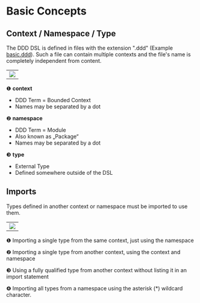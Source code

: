 # Basic Concepts

## Context / Namespace / Type
The DDD DSL is defined in files with the extension ".ddd" (Example [basic.ddd](basic.ddd)).
Such a file can contain multiple contexts and the file's name is completely independent from content.

<table><tr><td><img src="https://cdn.rawgit.com/fuinorg/org.fuin.dsl.ddd/ef226b29788a8a88228d25a7fd433912295fe1e8/doc/dsl/basic.ddd.svg"></td></tr></table>

&#x2776; **context**
* DDD Term = Bounded Context
* Names may be separated by a dot

&#x2777; **namespace**
* DDD Term = Module
* Also known as „Package“
* Names may be separated by a dot

&#x2778; **type**
* External Type
* Defined somewhere outside of the DSL

## Imports
Types defined in another context or namespace must be imported to use them.

<table><tr><td><img src="https://cdn.rawgit.com/fuinorg/org.fuin.dsl.ddd/ef226b29788a8a88228d25a7fd433912295fe1e8/doc/dsl/import.ddd.svg"></td></tr></table>

&#x2776; Importing a single type from the same context, just using the namespace

&#x2777; Importing a single type from another context, using the context and namespace

&#x2778; Using a fully qualified type from another context without listing it in an import statement

&#x2779; Importing all types from a namespace using the asterisk (*) wildcard character.
